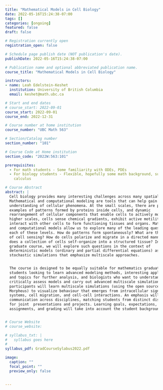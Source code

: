 ```yaml
---
title: "Mathematical Models in Cell Biology"
date: 2022-05-16T15:24:38-07:00
tags: []
categories: [ongoing]
featured: false
draft: false

# Registration currently open
registration_open: false

# Schedule page publish date (NOT publication's date).
publishDate: 2022-05-16T15:24:38-07:00

# Publication name and optional abbreviated publication name.
course_title: "Mathematical Models in Cell Biology"

instructors:
- name: Leah Edelstein-Keshet
  institution: University of British Columbia
  email: keshet@math.ubc.ca

# Start and end dates
# course_start: 2022-09-01
course_start: 2022-09-01
course_end: 2022-12-31

# Course number at home institution
course_number: "UBC Math 563"

# Section/Catalog number
section_number: "101"

# Course Code at Home institution
section_code: "2022W:563:101"

prerequisites:
  - For math students - Some familiarity with ODEs, PDEs
  - For biology students - Flexible, hopefully some math background, such as
    calculus

# Course Abstract
abstract: |
  Cell biology provides many interesting challenges across many spatial scales.
  Mathematical and computational modeling are tools that can help gain a better
  understanding of cellular phenomena. At the small scales, there are puzzling
  examples of patterns formed by proteins inside cells, and dynamic
  rearrangement of cellular components that enable cells to actively move. At
  higher scales, cells sense chemical gradients, exhibit active motility, and
  interact with other cells to form functioning tissues and organs. Mathematical
  and computational models allow us to explore many of the leading questions at
  each of these levels. How do patterns form spontaneously? What are the limits
  of cell sensing? How do cells polarize and migrate in a directed manner? How
  does a collection of cells self-organize into a structured tissue? In this
  graduate course, we will explore such questions in the context of
  deterministic models (ordinary and partial differential equations) as well as
  stochastic simulations that emphasize multiscale approaches.


  The course is designed to be equally suitable for mathematics graduate
  students looking to learn advanced modeling methods, interesting applications,
  and topics for further analysis, and biologists who want to understand and
  critically assess models and carry out advanced multiscale simulations.  All
  participants will learn multiscale simulations (using the open source software
  Morpheus) to visualize behaviour that emerges from intracellular signaling
  systems, cell migration, and cell-cell interactions. An emphasis will be on
  communication across disciplines, matching students from distinct disciplines
  for joint  presentations and projects. Learning goals, expectations,
  assignments, and grading will take into account the student background.


# Course Website
# course_website: 

# syllabus_txt: |
#   syllabus goes here
#
syllabus_pdf: GradCourseSylabus2022.pdf

image:
  caption: ""
  focal_point: ""
  preview_only: false

  
---
```

